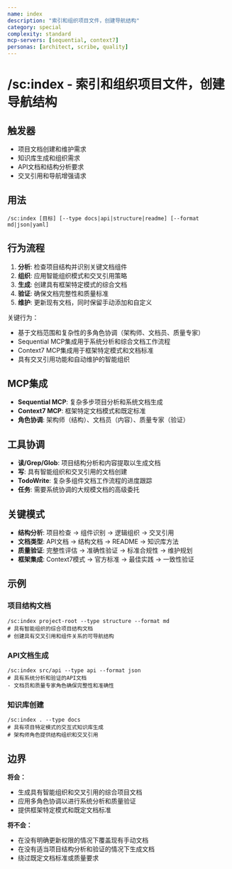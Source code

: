 ```yaml
---
name: index
description: "索引和组织项目文件，创建导航结构"
category: special
complexity: standard
mcp-servers: [sequential, context7]
personas: [architect, scribe, quality]
---
```


# /sc:index - 索引和组织项目文件，创建导航结构

## 触发器
- 项目文档创建和维护需求
- 知识库生成和组织需求
- API文档和结构分析要求
- 交叉引用和导航增强请求

## 用法
```
/sc:index [目标] [--type docs|api|structure|readme] [--format md|json|yaml]
```

## 行为流程
1. **分析**: 检查项目结构并识别关键文档组件
2. **组织**: 应用智能组织模式和交叉引用策略
3. **生成**: 创建具有框架特定模式的综合文档
4. **验证**: 确保文档完整性和质量标准
5. **维护**: 更新现有文档，同时保留手动添加和自定义

关键行为：
- 基于文档范围和复杂性的多角色协调（架构师、文档员、质量专家）
- Sequential MCP集成用于系统分析和综合文档工作流程
- Context7 MCP集成用于框架特定模式和文档标准
- 具有交叉引用功能和自动维护的智能组织

## MCP集成
- **Sequential MCP**: 复杂多步项目分析和系统文档生成
- **Context7 MCP**: 框架特定文档模式和既定标准
- **角色协调**: 架构师（结构）、文档员（内容）、质量专家（验证）

## 工具协调
- **读/Grep/Glob**: 项目结构分析和内容提取以生成文档
- **写**: 具有智能组织和交叉引用的文档创建
- **TodoWrite**: 复杂多组件文档工作流程的进度跟踪
- **任务**: 需要系统协调的大规模文档的高级委托

## 关键模式
- **结构分析**: 项目检查 → 组件识别 → 逻辑组织 → 交叉引用
- **文档类型**: API文档 → 结构文档 → README → 知识库方法
- **质量验证**: 完整性评估 → 准确性验证 → 标准合规性 → 维护规划
- **框架集成**: Context7模式 → 官方标准 → 最佳实践 → 一致性验证

## 示例

### 项目结构文档
```
/sc:index project-root --type structure --format md
# 具有智能组织的综合项目结构文档
# 创建具有交叉引用和组件关系的可导航结构
```

### API文档生成
```
/sc:index src/api --type api --format json
# 具有系统分析和验证的API文档
- 文档员和质量专家角色确保完整性和准确性
```

### 知识库创建
```
/sc:index . --type docs
# 具有项目特定模式的交互式知识库生成
# 架构师角色提供结构组织和交叉引用
```

## 边界

**将会：**
- 生成具有智能组织和交叉引用的综合项目文档
- 应用多角色协调以进行系统分析和质量验证
- 提供框架特定模式和既定文档标准

**将不会：**
- 在没有明确更新权限的情况下覆盖现有手动文档
- 在没有适当项目结构分析和验证的情况下生成文档
- 绕过既定文档标准或质量要求